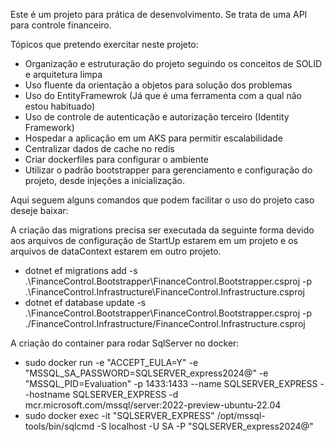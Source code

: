 Este é um projeto para prática de desenvolvimento.
Se trata de uma API para controle financeiro.

Tópicos que pretendo exercitar neste projeto:
- Organização e estruturação do projeto seguindo os conceitos de SOLID e arquitetura limpa
- Uso fluente da orientação a objetos para solução dos problemas
- Uso do EntityFramewrok (Já que é uma ferramenta com a qual não estou habituado)
- Uso de controle de autenticação e autorização terceiro (Identity Framework)
- Hospedar a aplicação em um AKS para permitir escalabilidade
- Centralizar dados de cache no redis
- Criar dockerfiles para configurar o ambiente
- Utilizar o padrão bootstrapper para gerenciamento e configuração do projeto, desde injeções a inicialização.

Aqui seguem alguns comandos que podem facilitar o uso do projeto caso deseje baixar:

A criação das migrations precisa ser executada da seguinte forma devido aos arquivos de configuração de StartUp estarem em um projeto e os arquivos de dataContext estarem em outro projeto.
- dotnet ef migrations add <MIGRATION NAME> -s .\FinanceControl.Bootstrapper\FinanceControl.Bootstrapper.csproj -p .\FinanceControl.Infrastructure\FinanceControl.Infrastructure.csproj
- dotnet ef database update -s .\FinanceControl.Bootstrapper\FinanceControl.Bootstrapper.csproj -p ./FinanceControl.Infrastructure/FinanceControl.Infrastructure.csproj

A criação do container para rodar SqlServer no docker:
- sudo docker run -e "ACCEPT_EULA=Y" -e "MSSQL_SA_PASSWORD=SQLSERVER_express2024@" -e "MSSQL_PID=Evaluation" -p 1433:1433  --name SQLSERVER_EXPRESS --hostname SQLSERVER_EXPRESS -d mcr.microsoft.com/mssql/server:2022-preview-ubuntu-22.04
- sudo docker exec -it "SQLSERVER_EXPRESS" /opt/mssql-tools/bin/sqlcmd -S localhost -U SA -P "SQLSERVER_express2024@"
